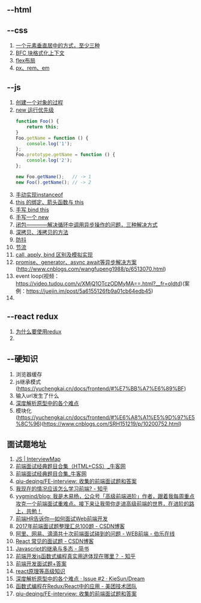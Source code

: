 ## --html

## --css
1. [一个元素垂直居中的方式，至少三种](https://www.cnblogs.com/SRH151219/p/10401489.html)
2. [BFC 块格式化上下文](https://www.cnblogs.com/SRH151219/p/10401285.html)
3. [flex布局](http://www.ruanyifeng.com/blog/2015/07/flex-grammar.html)
4. [px、rem、em](http://www.runoob.com/w3cnote/px-em-rem-different.html)

## --js
1. [创建一个对象的过程](https://yuchengkai.cn/docs/frontend/#new)
1. [new 运行优先级](https://yuchengkai.cn/docs/frontend/#new)
    ```js
    function Foo() {
        return this;
    }
    Foo.getName = function () {
        console.log('1');
    };
    Foo.prototype.getName = function () {
        console.log('2');
    };

    new Foo.getName();   // -> 1
    new Foo().getName(); // -> 2
    ```
1. [手动实现instanceof](https://yuchengkai.cn/docs/frontend/#instanceof)
1. [this 的绑定、箭头函数与 this](https://www.cnblogs.com/snandy/p/4773184.html)
1. [手写 bind this](https://blog.csdn.net/qq_40479190/article/details/78324282)
1. [手写一个 new](https://yuchengkai.cn/docs/frontend/#new)
1. [闭包————解决循环中调用异步操作的问题，三种解决方式](https://yuchengkai.cn/docs/frontend/#%E9%97%AD%E5%8C%85)
1. [深拷贝、浅拷贝的方法](https://yuchengkai.cn/docs/frontend/#%E6%B7%B1%E6%B5%85%E6%8B%B7%E8%B4%9D)
1. [防抖](https://yuchengkai.cn/docs/frontend/#%E9%98%B2%E6%8A%96)
1. [节流](https://yuchengkai.cn/docs/frontend/#%E8%8A%82%E6%B5%81)
1. [call, apply, bind 区别及模拟实现](https://yuchengkai.cn/docs/frontend/#call-apply-bind-%E5%8C%BA%E5%88%AB)
1. [promise、generator、async await等异步解决方案](https://www.cnblogs.com/zuobaiquan01/p/8477322.html)(http://www.cnblogs.com/wangfupeng1988/p/6513070.html)
1. event loop(视频：https://video.tudou.com/v/XMjQ1OTczODMyMA==.html?__fr=oldtd)(案例：https://juejin.im/post/5a6155126fb9a01cb64edb45)
1. 

## --react redux
1. [为什么要使用redux](https://github.com/kenberkeley/redux-simple-tutorial)
1. 

## --硬知识
1. 浏览器缓存
1. js继承模式(https://yuchengkai.cn/docs/frontend/#%E7%BB%A7%E6%89%BF)
1. 输入url发生了什么
1. [深度解析原型中的各个难点](https://github.com/KieSun/Dream/issues/2)
1. 模块化(https://yuchengkai.cn/docs/frontend/#%E6%A8%A1%E5%9D%97%E5%8C%96)(https://www.cnblogs.com/SRH151219/p/10200752.html)

## 面试题地址
1. [JS | InterviewMap](https://yuchengkai.cn/docs/frontend/)
1. [前端面试经典题目合集（HTML+CSS）_牛客网](https://www.nowcoder.com/ta/review-frontend?query=&asc=true&order=&page=1)
1. [前端面试经典题目合集_牛客网](https://www.nowcoder.com/ta/front-end-interview)
1. [qiu-deqing/FE-interview: 收集的前端面试题和答案](https://github.com/qiu-deqing/FE-interview)
1. [我现在的情况应该怎么学习前端? - 知乎](https://www.zhihu.com/question/29382690)
1. [yygmind/blog: 我是木易杨，公众号「高级前端进阶」作者，跟着我每周重点攻克一个前端面试重难点。接下来让我带你走进高级前端的世界，在进阶的路上，共勉！](https://github.com/yygmind/blog)
1. [前端HR告诉你—如何面试Web前端开发](https://www.douban.com/group/topic/96092329/)
1. [2017年前端面试题整理汇总100题 - CSDN博客](https://blog.csdn.net/kebi007/article/details/54882425)
1. [阿里、网易、滴滴共十次前端面试碰到的问题 - WEB前端 - 伯乐在线](http://web.jobbole.com/91429/?utm_source=blog.jobbole.com&utm_medium=relatedPosts)
1. [React 常见的面试题 - CSDN博客](https://blog.csdn.net/sinat_17775997/article/details/69938720)
1. [Javascript的继承与多态 - 简书](https://www.jianshu.com/p/5cb692658704)
1. [前端开发js函数式编程真实用途体现在哪里？ - 知乎](https://www.zhihu.com/question/59871249)
1. [前端开发面试题+答案](https://github.com/markyun/My-blog/tree/master/Front-end-Developer-Questions/Questions-and-Answers)
1. [react原理等高级知识](https://github.com/purplebamboo/blog/issues)
1. [深度解析原型中的各个难点 · Issue #2 · KieSun/Dream](https://github.com/KieSun/Dream/issues/2)
1. [函数式编程在Redux/React中的应用 - 美团技术团队](https://tech.meituan.com/2017/10/12/functional-programming-in-redux.html)
1. [qiu-deqing/FE-interview: 收集的前端面试题和答案](https://github.com/qiu-deqing/FE-interview)
